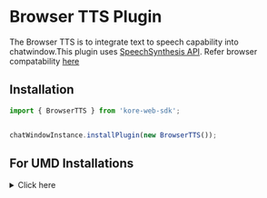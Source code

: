 # Browser TTS Plugin

The Browser TTS is to integrate text to speech capability into chatwindow.This plugin uses [SpeechSynthesis API](https://developer.mozilla.org/en-US/docs/Web/API/SpeechSynthesis).
Refer browser compatability [here](https://developer.mozilla.org/en-US/docs/Web/API/SpeechSynthesis#browser_compatibility)  

## Installation

```js
import { BrowserTTS } from 'kore-web-sdk';


chatWindowInstance.installPlugin(new BrowserTTS());
```

## For UMD Installations
<details>

 <summary>Click here</summary>
	<br>
  
  1. Include browser-tts-umd-plugin-umd.js in index.html

```js
<script src="PATH_TO_FILE/browser-tts-umd-plugin-umd.js"></script>

```
2. Get plugin reference

```js
 var BrowserTTSPlugin=BrowserTTSPluginSDK.BrowserTTS;
```
3. Install plugin

```js
 chatWindowInstance.installPlugin(new BrowserTTSPlugin());
```
  
 </details>
